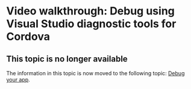 <properties
   pageTitle="Video walkthrough: Debug using Visual Studio diagnostic tools for Cordova | Cordova"
   description="description"
   services="na"
   documentationCenter=""
   authors="Mikejo5000"
   tags=""/>
<tags ms.technology="cordova" ms.product="Visual Studio 2015"
   ms.service="na"
   ms.devlang="javascript"
   ms.topic="article"
   ms.tgt_pltfrm="mobile-multiple"
   ms.workload="na"
   ms.date="09/10/2015"
   ms.author="mikejo"/>
# Video walkthrough: Debug using Visual Studio diagnostic tools for Cordova

## This topic is no longer available
The information in this topic is now moved to the following topic: [Debug your app](../debug-and-test/debug-using-visual-studio.md).
